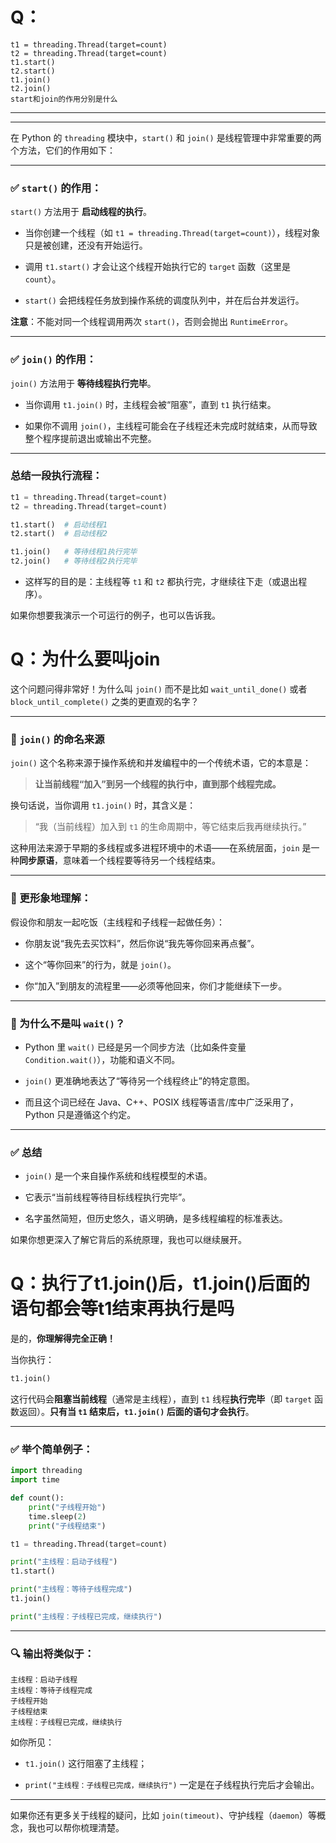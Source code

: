 # Q：
	t1 = threading.Thread(target=count)  
	t2 = threading.Thread(target=count)  
	t1.start()  
	t2.start()  
	t1.join()  
	t2.join()  
	start和join的作用分别是什么
---
---
在 Python 的 `threading` 模块中，`start()` 和 `join()` 是线程管理中非常重要的两个方法，它们的作用如下：

---

### ✅ `start()` 的作用：

`start()` 方法用于 **启动线程的执行**。

- 当你创建一个线程（如 `t1 = threading.Thread(target=count)`），线程对象只是被创建，还没有开始运行。
    
- 调用 `t1.start()` 才会让这个线程开始执行它的 `target` 函数（这里是 `count`）。
    
- `start()` 会把线程任务放到操作系统的调度队列中，并在后台并发运行。
    

**注意**：不能对同一个线程调用两次 `start()`，否则会抛出 `RuntimeError`。

---

### ✅ `join()` 的作用：

`join()` 方法用于 **等待线程执行完毕**。

- 当你调用 `t1.join()` 时，主线程会被“阻塞”，直到 `t1` 执行结束。
    
- 如果你不调用 `join()`，主线程可能会在子线程还未完成时就结束，从而导致整个程序提前退出或输出不完整。
    

---

### 总结一段执行流程：

```python
t1 = threading.Thread(target=count)
t2 = threading.Thread(target=count)

t1.start()  # 启动线程1
t2.start()  # 启动线程2

t1.join()   # 等待线程1执行完毕
t2.join()   # 等待线程2执行完毕
```

- 这样写的目的是：主线程等 `t1` 和 `t2` 都执行完，才继续往下走（或退出程序）。
    

如果你想要我演示一个可运行的例子，也可以告诉我。
# Q：为什么要叫join
这个问题问得非常好！为什么叫 `join()` 而不是比如 `wait_until_done()` 或者 `block_until_complete()` 之类的更直观的名字？

---

### 📌 `join()` 的命名来源

`join()` 这个名称来源于操作系统和并发编程中的一个传统术语，它的本意是：

> **让当前线程“加入”到另一个线程的执行中，直到那个线程完成。**

换句话说，当你调用 `t1.join()` 时，其含义是：

> “我（当前线程）加入到 `t1` 的生命周期中，等它结束后我再继续执行。”

这种用法来源于早期的多线程或多进程环境中的术语——在系统层面，`join` 是一种**同步原语**，意味着一个线程要等待另一个线程结束。

---

### 🧠 更形象地理解：

假设你和朋友一起吃饭（主线程和子线程一起做任务）：

- 你朋友说“我先去买饮料”，然后你说“我先等你回来再点餐”。
    
- 这个“等你回来”的行为，就是 `join()`。
    
- 你“加入”到朋友的流程里——必须等他回来，你们才能继续下一步。
    

---

### 🔧 为什么不是叫 `wait()`？

- Python 里 `wait()` 已经是另一个同步方法（比如条件变量 `Condition.wait()`），功能和语义不同。
    
- `join()` 更准确地表达了“等待另一个线程终止”的特定意图。
    
- 而且这个词已经在 Java、C++、POSIX 线程等语言/库中广泛采用了，Python 只是遵循这个约定。
    

---

### ✅ 总结

- `join()` 是一个来自操作系统和线程模型的术语。
    
- 它表示“当前线程等待目标线程执行完毕”。
    
- 名字虽然简短，但历史悠久，语义明确，是多线程编程的标准表达。
    

如果你想更深入了解它背后的系统原理，我也可以继续展开。
# Q：执行了t1.join()后，t1.join()后面的语句都会等t1结束再执行是吗
是的，**你理解得完全正确！**

当你执行：

```python
t1.join()
```

这行代码会**阻塞当前线程**（通常是主线程），直到 `t1` 线程**执行完毕**（即 `target` 函数返回）。**只有当 `t1` 结束后，`t1.join()` 后面的语句才会执行**。

---

### ✅ 举个简单例子：

```python
import threading
import time

def count():
    print("子线程开始")
    time.sleep(2)
    print("子线程结束")

t1 = threading.Thread(target=count)

print("主线程：启动子线程")
t1.start()

print("主线程：等待子线程完成")
t1.join()

print("主线程：子线程已完成，继续执行")
```

---

### 🔍 输出将类似于：

```
主线程：启动子线程
主线程：等待子线程完成
子线程开始
子线程结束
主线程：子线程已完成，继续执行
```

如你所见：

- `t1.join()` 这行阻塞了主线程；
    
- `print("主线程：子线程已完成，继续执行")` 一定是在子线程执行完后才会输出。
    

---

如果你还有更多关于线程的疑问，比如 `join(timeout)`、守护线程（`daemon`）等概念，我也可以帮你梳理清楚。